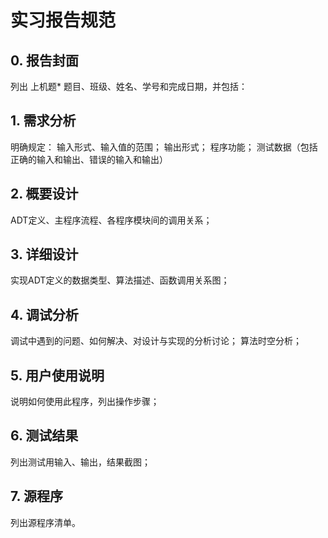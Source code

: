 # 实习报告规范 
## 0. 报告封面 
   列出  上机题* 题目、班级、姓名、学号和完成日期，并包括： 
## 1. 需求分析 
   明确规定： 
   输入形式、输入值的范围； 
   输出形式； 
   程序功能； 
   测试数据（包括正确的输入和输出、错误的输入和输出） 
## 2. 概要设计 
   ADT定义、主程序流程、各程序模块间的调用关系； 
## 3. 详细设计 
   实现ADT定义的数据类型、算法描述、函数调用关系图； 
## 4. 调试分析 
   调试中遇到的问题、如何解决、对设计与实现的分析讨论； 
   算法时空分析； 
## 5. 用户使用说明 
   说明如何使用此程序，列出操作步骤； 
## 6. 测试结果 
   列出测试用输入、输出，结果截图； 
## 7. 源程序 
   列出源程序清单。 


